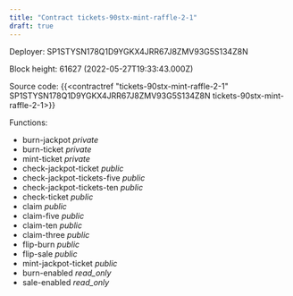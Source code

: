 ```yaml
---
title: "Contract tickets-90stx-mint-raffle-2-1"
draft: true
---
```

Deployer: SP1STYSN178Q1D9YGKX4JRR67J8ZMV93G5S134Z8N


 



Block height: 61627 (2022-05-27T19:33:43.000Z)

Source code: {{<contractref "tickets-90stx-mint-raffle-2-1" SP1STYSN178Q1D9YGKX4JRR67J8ZMV93G5S134Z8N tickets-90stx-mint-raffle-2-1>}}

Functions:

* burn-jackpot _private_
* burn-ticket _private_
* mint-ticket _private_
* check-jackpot-ticket _public_
* check-jackpot-tickets-five _public_
* check-jackpot-tickets-ten _public_
* check-ticket _public_
* claim _public_
* claim-five _public_
* claim-ten _public_
* claim-three _public_
* flip-burn _public_
* flip-sale _public_
* mint-jackpot-ticket _public_
* burn-enabled _read_only_
* sale-enabled _read_only_
